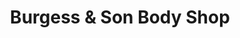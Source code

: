 ---
title: "Burgess & Son Body Shop"
url: /jefferson/burgess-und-son-body-shop/
shop: Autowerkstatt
---